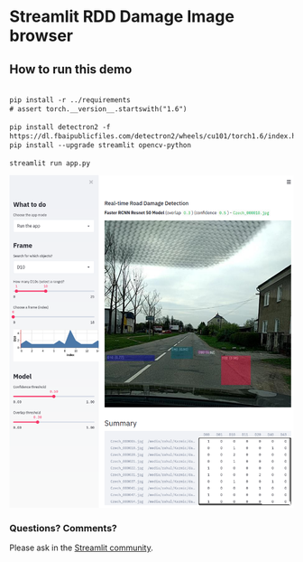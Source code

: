# Streamlit RDD Damage Image browser

## How to run this demo
```

pip install -r ../requirements
# assert torch.__version__.startswith("1.6")

pip install detectron2 -f https://dl.fbaipublicfiles.com/detectron2/wheels/cu101/torch1.6/index.html
pip install --upgrade streamlit opencv-python

streamlit run app.py
```

![Detection Visualizer](./RDD-DetectionVisualizer.png "Screenshot")

### Questions? Comments?

Please ask in the [Streamlit community](https://discuss.streamlit.io).


